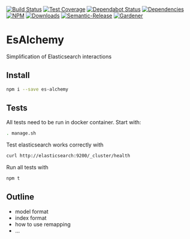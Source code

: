 [![Build Status](https://img.shields.io/travis/loopmediagroup/es-alchemy/master.svg)](https://travis-ci.org/loopmediagroup/es-alchemy)
[![Test Coverage](https://img.shields.io/coveralls/loopmediagroup/es-alchemy/master.svg)](https://coveralls.io/github/loopmediagroup/es-alchemy?branch=master)
[![Dependabot Status](https://api.dependabot.com/badges/status?host=github&repo=loopmediagroup/es-alchemy)](https://dependabot.com)
[![Dependencies](https://david-dm.org/loopmediagroup/es-alchemy/status.svg)](https://david-dm.org/loopmediagroup/es-alchemy)
[![NPM](https://img.shields.io/npm/v/es-alchemy.svg)](https://www.npmjs.com/package/es-alchemy)
[![Downloads](https://img.shields.io/npm/dt/es-alchemy.svg)](https://www.npmjs.com/package/es-alchemy)
[![Semantic-Release](https://github.com/simlu/js-gardener/blob/master/assets/icons/semver.svg)](https://github.com/semantic-release/semantic-release)
[![Gardener](https://github.com/simlu/js-gardener/blob/master/assets/badge.svg)](https://github.com/simlu/js-gardener)

# EsAlchemy

Simplification of Elasticsearch interactions

## Install

```bash
npm i --save es-alchemy
```

## Tests

All tests need to be run in docker container. Start with:

```bash
. manage.sh
```

Test elasticsearch works correctly with

```bash
curl http://elasticsearch:9200/_cluster/health
```

Run all tests with

```bash
npm t
```

## Outline

- model format
- index format
- how to use remapping
- ...
